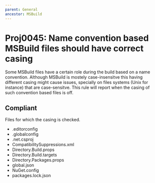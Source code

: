 ```yaml
---
parent: General
ancestor: MSBuild
---
```


# Proj0045: Name convention based MSBuild files should have correct casing
Some MSBuild files have a certain role during the build based on a name
convention. Although MSBuild is mostely case-insensitve this having different
casing might cause issues, specially on files systems (Unix for instance) that
are case-sensitve. This rule will report when the casing of such convention
based files is off.

## Compliant
Files for which the casing is checked.
* .editorconfig
* .globalconfig
* .net.csproj
* CompatibilitySuppressions.xml
* Directory.Build.props
* Directory.Build.targets
* Directory.Packages.props
* global.json
* NuGet.config
* packages.lock.json